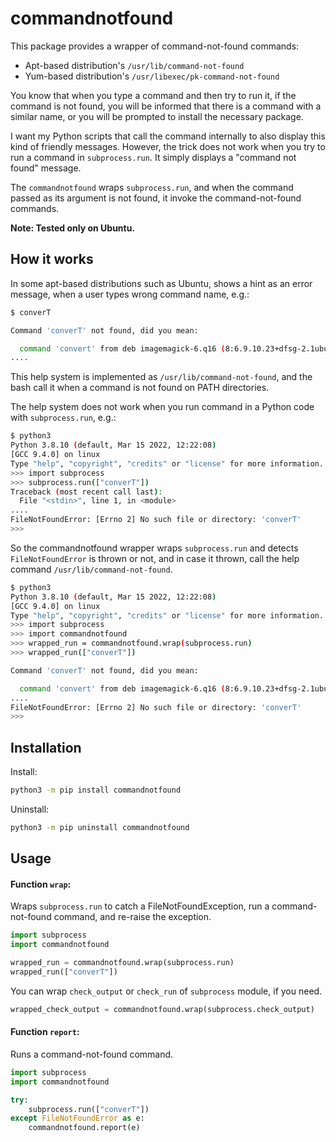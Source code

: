 # commandnotfound

This package provides a wrapper of command-not-found commands:

* Apt-based distribution's `/usr/lib/command-not-found`
* Yum-based distribution's `/usr/libexec/pk-command-not-found`

You know that when you type a command and then try to run it, if the command is not found, you will be informed that there is a command with a similar name, or you will be prompted to install the necessary package.

I want my Python scripts that call the command internally to also display this kind of friendly messages. However, the trick does not work when you try to run a command in `subprocess.run`. It simply displays a "command not found" message.

The `commandnotfound` wraps `subprocess.run`, and when the command passed as its argument is not found, it invoke the command-not-found commands.

**Note: Tested only on Ubuntu.**

## How it works

In some apt-based distributions such as Ubuntu, shows a hint as an error message, when a user types wrong command name, e.g.:

```sh
$ converT

Command 'converT' not found, did you mean:

  command 'convert' from deb imagemagick-6.q16 (8:6.9.10.23+dfsg-2.1ubuntu11.4)
....
```

This help system is implemented as `/usr/lib/command-not-found`, and the bash call it when a command is not found on PATH directories.

The help system does not work when you run command in a Python code with `subprocess.run`, e.g.:

```sh
$ python3
Python 3.8.10 (default, Mar 15 2022, 12:22:08) 
[GCC 9.4.0] on linux
Type "help", "copyright", "credits" or "license" for more information.
>>> import subprocess 
>>> subprocess.run(["converT"])
Traceback (most recent call last):
  File "<stdin>", line 1, in <module>
....
FileNotFoundError: [Errno 2] No such file or directory: 'converT'
>>> 
```

So the commandnotfound wrapper wraps `subprocess.run` and detects `FileNotFoundError` is thrown or not, and in case it thrown, call the help command `/usr/lib/command-not-found`.

```sh
$ python3 
Python 3.8.10 (default, Mar 15 2022, 12:22:08) 
[GCC 9.4.0] on linux
Type "help", "copyright", "credits" or "license" for more information.
>>> import subprocess
>>> import commandnotfound
>>> wrapped_run = commandnotfound.wrap(subprocess.run)
>>> wrapped_run(["converT"])

Command 'converT' not found, did you mean:

  command 'convert' from deb imagemagick-6.q16 (8:6.9.10.23+dfsg-2.1ubuntu11.4)
....
FileNotFoundError: [Errno 2] No such file or directory: 'converT'
>>>
```

## Installation

Install:

```sh
python3 -m pip install commandnotfound
```

Uninstall:

```sh
python3 -m pip uninstall commandnotfound
```

## Usage

#### Function `wrap`:

Wraps `subprocess.run` to catch a FileNotFoundException, run a command-not-found command, and re-raise the exception.

```python
import subprocess
import commandnotfound

wrapped_run = commandnotfound.wrap(subprocess.run)
wrapped_run(["converT"])
```

You can wrap `check_output` or `check_run` of `subprocess` module, if you need.

```python
wrapped_check_output = commandnotfound.wrap(subprocess.check_output)
```

#### Function `report`:

Runs a command-not-found command.

```python
import subprocess
import commandnotfound

try:
    subprocess.run(["converT"])
except FileNotFoundError as e:
    commandnotfound.report(e)
```
